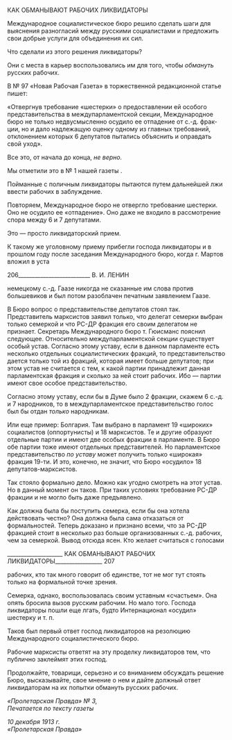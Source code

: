 КАК ОБМАНЫВАЮТ РАБОЧИХ ЛИКВИДАТОРЫ

Международное социалистическое бюро решило сделать шаги для выяснения разно­гласий между русскими социалистами и предложить свои добрые услуги для объеди­нения их сил.

Что сделали из этого решения ликвидаторы?

Они с места в карьер воспользовались им для того, чтобы _обмануть_ русских рабо­чих.

В № 97 «Новая Рабочая Газета» в торжественной редакционной статье пишет:

«Отвергнув требование «шестерки» о предоставлении ей особого представительства в междупарла­ментской секции, Международное бюро не только недвусмысленно осудило ее отпадение от с.-д. фрак­ции, но и дало надлежащую оценку одному из главных требований, отклонением которых 6 депутатов пытались объяснить и оправдать свой уход».

Все это, от начала до конца, _не верно._

Мы отметили это в № 1 нашей газеты .

Пойманные с поличным ликвидаторы пытаются путем дальнейшей лжи ввести рабо­чих в заблуждение.

Повторяем, Международное бюро не отвергло требование шестерки. Оно не осудило ее «отпадение». Оно даже не входило в рассмотрение спора между 6 и 7 депутатами.

Это — просто ликвидаторский прием.

К такому же уголовному приему прибегли господа ликвидаторы и в прошлом году после заседания Международного бюро, когда г. Мартов вложил в уста

  

206__________________________ В. И. ЛЕНИН

немецкому с.-д. Гаазе никогда не сказанные им слова против большевиков и был потом разоблачен печатным заявлением Гаазе.

В Бюро вопрос о представительстве депутатов стоял так. Представитель марксистов заявил только, что делегат семерки выбран только семеркой и что РС-ДР фракция его своим делегатом не признает. Секретарь Международного бюро т. Гюисманс пояснил следующее. Относительно междупарламентской секции существует особый устав. Со­гласно этому уставу, если в данном парламенте есть несколько отдельных социалисти­ческих фракций, то представительство дается только той из фракций, которая имеет больше депутатов; при этом устав не считается с тем, к какой партии принадлежит дан­ная парламентская фракция и сколько за ней стоит рабочих. Ибо — партии имеют свое особое представительство.

Согласно этому уставу, если бы в Думе было 2 фракции, скажем 6 с.-д. и 7 народни­ков, то в междупарламентское представительство голос был бы отдан _только_ народни­кам.

Или еще пример: Болгария. Там выбрано в парламент 19 «широких» социалистов (оппортунисты) и 18 марксистов. Те и другие образуют отдельные партии и имеют две особых фракции в парламенте. В Бюро обе партии тоже имеют отдельных представите­лей. Но парламентское представительство _по уставу_ может получить только «широкая» фракция 19-ти. И это, конечно, не значит, что Бюро «осудило» 18 депутатов-марксистов.

Так стояло формально дело. Можно как угодно смотреть на этот устав. Но в данный момент он таков. При таких условиях требование РС-ДР фракции и не могло быть даже предъявлено.

Как должна была бы поступить семерка, если бы она хотела действовать честно? Она должна была сама отказаться от формальностей. Теперь доказано и признано все­ми, что за РС-ДР фракцией стоит в несколько раз больше организованных с.-д. рабо­чих, чем за семеркой. Вывод отсюда ясен. Кто желает считаться с голосами

  

____________________ КАК ОБМАНЫВАЮТ РАБОЧИХ ЛИКВИДАТОРЫ_________________ 207

рабочих, кто так много говорит об единстве, тот не мог тут стоять только на формаль­ной точке зрения.

Семерка, однако, воспользовалась своим уставным «счастьем». Она опять бросила вызов русским рабочим. Но мало того. Господа ликвидаторы пошли еще лгать, будто Интернационал «осудил» шестерку и т. п.

Таков был первый ответ господ ликвидаторов на резолюцию Международного со­циалистического бюро.

Рабочие марксисты ответят на эту проделку ликвидаторов тем, что публично за­клеймят этих господ.

Продолжайте, товарищи, серьезно и со вниманием обсуждать решение Бюро, выска­зывайте, свое мнение о нем и дайте должный ответ ликвидаторам на их попытки обма­нуть русских рабочих.

_«Пролетарская Правда» № 3,                                                        Печатается по тексту газеты_

_10 декабря 1913 г.                                                                        «Пролетарская Правда»_